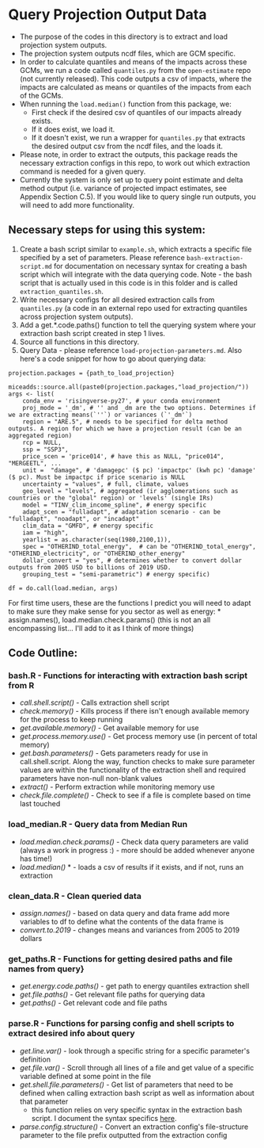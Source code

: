 # Query Projection Output Data 

- The purpose of the codes in this directory is to extract and load projection system outputs. 
- The projection system outputs ncdf files, which are GCM specific. 
- In order to calculate quantiles and means of the impacts across these GCMs, we run a code called `quantiles.py` from the `open-estimate` repo (not currently released). This code outputs a csv of impacts, where the impacts are calculated as means or quantiles of the impacts from each of the GCMs.
- When running the `load.median()` function from this package, we: 
    - First check if the desired csv of quantiles of our impacts already exists.
    - If it does exist, we load it. 
    - If it doesn't exist, we run a wrapper for `quantiles.py` that extracts the desired output csv from the ncdf files, and the loads it.
- Please note, in order to extract the outputs, this package reads the necessary extraction configs in this repo, to work out which extraction command is needed for a given query. 
- Currently the system is only set up to query point estimate and delta method output (i.e. variance of projected impact estimates, see Appendix Section C.5). If you would like to query single run outputs, you will need to add more functionality.

## Necessary steps for using this system: 
1. Create a bash script similar to `example.sh`, which extracts a specific file specified by a set of parameters. Please reference `bash-extraction-script.md` for documentation on necessary syntax for creating a bash script which will integrate with the data querying code. Note - the bash script that is actually used in this code is in this folder and is called `extraction_quantiles.sh`.
2. Write necessary configs for all desired extraction calls from `quantiles.py` (a code in an external repo used for extracting quantiles across projection system outputs).
3. Add a get.*.code.paths() function to tell the querying system where your extraction bash script created in step 1 lives.
4. Source all functions in this directory.
5. Query Data - please reference `load-projection-parameters.md`. Also here's a code snippet for how to go about querying data:
```
projection.packages = {path_to_load_projection}

miceadds::source.all(paste0(projection.packages,"load_projection/"))
args <- list(
    conda_env = 'risingverse-py27', # your conda environment
    proj_mode = '_dm', # '' and _dm are the two options. Determines if we are extracting means(`''`) or variances (`'_dm'`)
    region = "ARE.5", # needs to be specified for delta method outputs. A region for which we have a projection result (can be an aggregated region)
    rcp = NULL, 
    ssp = "SSP3", 
    price_scen = 'price014', # have this as NULL, "price014", "MERGEETL", ...
    unit =  "damage", # 'damagepc' ($ pc) 'impactpc' (kwh pc) 'damage' ($ pc). Must be impactpc if price scenario is NULL
    uncertainty = "values", # full, climate, values
    geo_level = "levels", # aggregated (ir agglomerations such as countries or the "global" region) or 'levels' (single IRs)
    model = "TINV_clim_income_spline", # energy specific
    adapt_scen = "fulladapt", # adaptation scenario - can be "fulladapt", "noadapt", or "incadapt"
    clim_data = "GMFD", # energy specific
    iam = "high",
    yearlist = as.character(seq(1980,2100,1)),  
    spec = "OTHERIND_total_energy",  # can be "OTHERIND_total_energy", "OTHERIND_electricity", or "OTHERIND_other_energy"
    dollar_convert = "yes", # determines whether to convert dollar outputs from 2005 USD to billions of 2019 USD.  
    grouping_test = "semi-parametric") # energy specific)

df = do.call(load.median, args)

```

For first time users, these are the functions I predict you will need to adapt to make sure they make sense for you sector as well as energy:
    * assign.names(), load.median.check.params() (this is not an all encompassing list... I'll add to it as I think of more things)

## Code Outline: 

### bash.R - Functions for interacting with extraction bash script from R

* *call.shell.script()* - Calls extraction shell script
* *check.memory()* - Kills process if there isn't enough available memory for the process to keep running
* *get.available.memory()* - Get available memory for use
* *get.process.memory.use()* - Get process memory use (in percent of total memory)
* *get.bash.parameters()* - Gets parameters ready for use in call.shell.script. Along the way, function checks to make sure parameter values are within the functionality of the extraction shell and required parameters have non-null non-blank values
* *extract()* - Perform extraction while monitoring memory use 
* *check.file.complete()* - Check to see if a file is complete based on time last touched

### load_median.R - Query data from Median Run

* *load.median.check.params()* - Check data query parameters are valid (always a work in progress :) - more should be added whenever anyone has time!)
* *load.median()* * - loads a csv of results if it exists, and if not, runs an extraction

### clean_data.R - Clean queried data

* *assign.names()* - based on data query and data frame add more variables to df to define what the contents of the data frame is
* *convert.to.2019* - changes means and variances from 2005 to 2019 dollars

### get_paths.R - Functions for getting desired paths and file names from query}

* *get.energy.code.paths()* - get path to energy quantiles extraction shell
* *get.file.paths()* - Get relevant file paths for querying data
* *get.paths()* - Get relevant code and file paths 

### parse.R - Functions for parsing config and shell scripts to extract desired info about query

* *get.line.var()* - look through a specific string for a specific parameter's definition
* *get.file.var()* - Scroll through all lines of a file and get value of a specific variable defined at some point in the file
* *get.shell.file.parameters()* - Get list of parameters that need to be defined when calling extraction bash script as well as information about that parameter
    * this function relies on very specific syntax in the extraction bash script. I document the syntax specifics [here](https://github.com/ClimateImpactLab/energy-code-release-2020/blob/projection/2_projection/0_packages_programs_inputs/extract_projection_outputs/load_projection/bash-extraction-script.md). 
* *parse.config.structure()* - Convert an extraction config's file-structure parameter to the file prefix outputted from the extraction config






